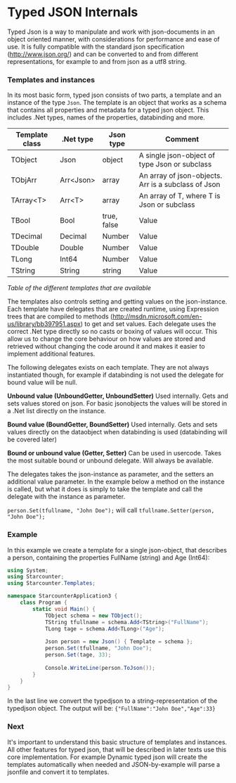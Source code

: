 # Typed JSON Internals

Typed Json is a way to manipulate and work with json-documents in an object oriented manner, with considerations for performance and ease of use. It is fully compatible with the standard json specification (http://www.json.org/) and can be converted to and from different representations, for example to and from json as a utf8 string.

### Templates and instances 
In its most basic form, typed json consists of two parts, a template and an instance of the type `Json`. The template is an object that works as a schema that contains all properties and metadata for a typed json object. This includes .Net types, names of the properties, databinding and more. 

<!-- <p><font color='red'>TODO: picture </font></p> -->

| Template class | .Net type | Json type | Comment
| -------------- | --------- | --------- | -------- 
| TObject        | Json | object | A single json-object of type Json or subclass 
| TObjArr        | Arr&lt;Json&gt; | array | An array of json-objects. Arr is a subclass of Json
| TArray&lt;T&gt; | Arr&lt;T&gt; | array | An array of T, where T is Json or subclass
| TBool          | Bool      | true, false | Value 
| TDecimal       | Decimal   | Number | Value
| TDouble        | Double    | Number | Value
| TLong          | Int64     | Number | Value
| TString        | String    | string | Value

*Table of the different templates that are available*

The templates also controls setting and getting values on the json-instance. Each template have delegates that are created runtime, using Expression trees that are compiled to methods (http://msdn.microsoft.com/en-us/library/bb397951.aspx) to get and set values. Each delegate uses the correct .Net type directly so no casts or boxing of values will occur. This allow us to change the core behaviour on how values are stored and retrieved without changing the code around it and makes it easier to implement additional features.

The following delegates exists on each template. They are not always instantiated though, for example if databinding is not used the delegate for bound value will be null.
 
**Unbound value (UnboundGetter, UnboundSetter)**
Used internally. Gets and sets values stored on json. For basic jsonobjects the values will be stored in a .Net list directly on the instance.

**Bound value (BoundGetter, BoundSetter)**
Used internally. Gets and sets values directly on the dataobject when databinding is used (databinding will be covered later)

**Bound or unbound value (Getter, Setter)**
Can be used in usercode. Takes the most suitable bound or unbound delegate. Will always be available.

The delegates takes the json-instance as parameter, and the setters an additional value parameter. In the example below a method on the instance is called, but what it does is simply to take the template and call the delegate with the instance as parameter.

`person.Set(tfullname, "John Doe");` will call `tfullname.Setter(person, "John Doe");`


<!-- <p><font color='red'>TODO: picture</font></p> -->

### Example
In this example we create a template for a single json-object, that describes a person, containing the properties FullName (string) and Age (Int64):

```csharp
using System;
using Starcounter;
using Starcounter.Templates;

namespace StarcounterApplication3 {
    class Program {
        static void Main() {
            TObject schema = new TObject();
            TString tfullname = schema.Add<TString>("FullName");
            TLong tage = schema.Add<TLong>("Age");
			
            Json person = new Json() { Template = schema };
            person.Set(tfullname, "John Doe");
            person.Set(tage, 33);
            
            Console.WriteLine(person.ToJson());
        }
    }
}
```
In the last line we convert the typedjson to a string-representation of the typedjson object. The output will be:
`{"FullName":"John Doe","Age":33}` 

### Next
It's important to understand this basic structure of templates and instances. All other features for typed json, that will be described in later texts use this core implementation. For example Dynamic typed json will create the templates automatically when needed and JSON-by-example will parse a jsonfile and convert it to templates.